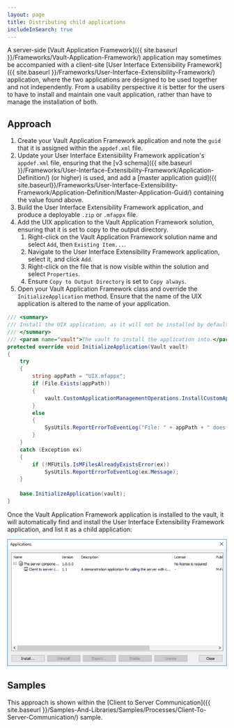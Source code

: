 ```yaml
---
layout: page
title: Distributing child applications
includeInSearch: true
---
```


A server-side [Vault Application Framework]({{ site.baseurl }}/Frameworks/Vault-Application-Framework/) application may sometimes be accompanied with a client-site [User Interface Extensibility Framework]({{ site.baseurl }}/Frameworks/User-Interface-Extensibility-Framework/) application, where the two applications are designed to be used together and not independently.  From a usability perspective it is better for the users to have to install and maintain one vault application, rather than have to manage the installation of both.

## Approach

1. Create your Vault Application Framework application and note the `guid` that it is assigned within the `appdef.xml` file.
2. Update your User Interface Extensibility Framework application's `appdef.xml` file, ensuring that the [v3 schema]({{ site.baseurl }}/Frameworks/User-Interface-Extensibility-Framework/Application-Definition/) (or higher) is used, and add a [master application guid]({{ site.baseurl}}/Frameworks/User-Interface-Extensibility-Framework/Application-Definition/Master-Application-Guid/) containing the value found above.
3. Build the User Interface Extensibility Framework application, and produce a deployable `.zip` or `.mfappx` file.
4. Add the UIX application to the Vault Application Framework solution, ensuring that it is set to copy to the output directory.
	1. Right-click on the Vault Application Framework solution name and select `Add`, then `Existing Item...`.
	2. Navigate to the User Interface Extensibility Framework application, select it, and click `Add`.
	3. Right-click on the file that is now visible within the solution and select `Properties`.
	4. Ensure `Copy to Output Directory` is set to `Copy always`.
5. Open your Vault Application Framework class and override the `InitializeApplication` method.  Ensure that the name of the UIX application is altered to the name of your application.

```csharp
/// <summary>
/// Install the UIX application, as it will not be installed by default.
/// </summary>
/// <param name="vault">The vault to install the application into.</param>
protected override void InitializeApplication(Vault vault)
{
	try
	{
		string appPath = "UIX.mfappx";
		if (File.Exists(appPath))
		{
			vault.CustomApplicationManagementOperations.InstallCustomApplication(appPath);
		}
		else
		{
			SysUtils.ReportErrorToEventLog("File: " + appPath + " does not exist");
		}
	}
	catch (Exception ex)
	{
		if (!MFUtils.IsMFilesAlreadyExistsError(ex))
			SysUtils.ReportErrorToEventLog(ex.Message);
	}

	base.InitializeApplication(vault);
}
```

Once the Vault Application Framework application is installed to the vault, it will automatically find and install the User Interface Extensibility Framework application, and list it as a child application:

![A child application displayed under its parent in the M-Files Admin tool](parent-child-applications.png)

## Samples

This approach is shown within the [Client to Server Communication]({{ site.baseurl }}/Samples-And-Libraries/Samples/Processes/Client-To-Server-Communication/) sample.